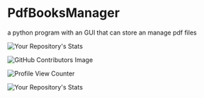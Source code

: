 # PdfBooksManager
a python program with an GUI that can store an manage pdf files

![Your Repository's Stats](https://github-readme-stats.vercel.app/api?username=AleisterFox&show_icons=true)


![GitHub Contributors Image](https://contrib.rocks/image?repo=AleisterFox/PdfBooksManager)


![Profile View Counter](https://komarev.com/ghpvc/?username=AleisterFox)


![Your Repository's Stats](https://github-readme-stats.vercel.app/api/top-langs/?username=AleisterFox&theme=blue-green)
